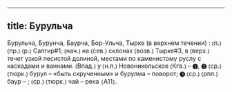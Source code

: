 
---
title: Бурульча
---
Бурульча, Бурунча, Баурча, Бор-Ульча, Тырке (в верхнем течении)
: ⦅п.⦆ ⦅пр.⦆ ⦅р.⦆ Салгир#1; ⦅нач.⦆ на ⦅сев.⦆ склонах ⦅возв.⦆ Тырке#3, в ⦅верх.⦆ течет узкой лесистой долиной, местами по каменистому руслу с каскадами и ваннами. ⦅Впад.⦆ у ⦅н.п.⦆ Новоникольское ⦅Кгв.⦆ – ❶, ❷ ⦅ср.⦆ ⦅тюрк.⦆ бурул – «быть скрученным» и бурулма – поворот; ❸ ⦅ср.⦆ ⦅рпл.⦆ баур – ; ⦅ср.⦆ ⦅тюрк.⦆ чай – река ⦃А11⦄.
